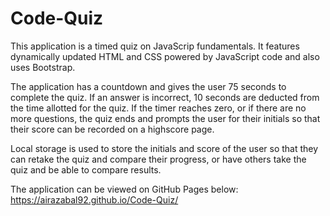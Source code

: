 # Code-Quiz
This application is a timed quiz on JavaScrip fundamentals. It features dynamically updated HTML and CSS powered by JavaScript code and also uses Bootstrap. 

The application has a countdown and gives the user 75 seconds to complete the quiz. If an answer is incorrect, 10 seconds are deducted from the time allotted for the quiz. If the timer reaches zero, or if there are no more questions, the quiz ends and prompts the user for their initials so that their score can be recorded on a highscore page.

Local storage is used to store the initials and score of the user so that they can retake the quiz and compare their progress, or have others take the quiz and be able to compare results. 

The application can be viewed on GitHub Pages below: 
https://airazabal92.github.io/Code-Quiz/ 
